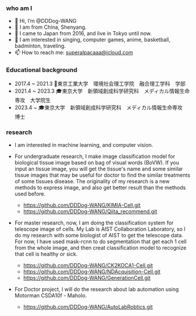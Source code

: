 ### who am I

- 👋 Hi, I’m @DDDog-WANG
- 👀 I am from China, Shenyang.
- 🌱 I came to Japan from 2016, and live in Tokyo until now.
- 💞️ I am interested in singing, computer games, anime, basketball, badminton, traveling.
- 📫 How to reach me: superalpacaaa@icloud.com

<!---
DDDog-WANG/DDDog-WANG is a ✨ special ✨ repository because its `README.md` (this file) appears on your GitHub profile.
You can click the Preview link to take a look at your changes.
--->


### Educational background

* 2017.4 ~ 2021.3 🏫東京工業大学　環境社会理工学院　融合理工学科　学部
* 2021.4 ~ 2023.3 🎓東京大学　新領域創成科学研究科　メディカル情報生命専攻　大学院生
* 2023.4 ~        🎓東京大学　新領域創成科学研究科　メディカル情報生命専攻　博士


### research 

* I am interested in machine learning, and computer vision.

* For undergraduate research, I make image classification model for biological tissue image based on bag of visual words (BoVW). If you input an tissue image, you will get the tissue's name and some similar tissue images that may be useful for doctor to find the similar treatments of some tissues disease. The originality of my research is a new methods to express image, and also get better result than the methods used before.

  * https://github.com/DDDog-WANG/KIMIA-Cell.git
  * https://github.com/DDDog-WANG/Qiita_recommend.git

  

* For master research, now, I am doing the classification system for telescope image of cells. My Lab is AIST Collaboration Laboratory, so I do my research with some biologist of AIST to get the telescope  data. For now, I have used mask-rcnn to do segmentation that get each 1 cell from the whole image, and then creat classification model to recognize that cell is healthy or sick. 

  * https://github.com/DDDog-WANG/CK2KOCA1-Cell.git
  * https://github.com/DDDog-WANG/NDAcquisition-Cell.git
  * https://github.com/DDDog-WANG/GenerationCell.git

* For Doctor project, I will do the research about lab automation using Motorman CSDA10f - Maholo.

  * https://github.com/DDDog-WANG/AutoLabRobtics.git

  

